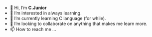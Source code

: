 - 👋 Hi, I’m **C.Junior**
- 👀 I’m interested in always  learning.
- 🌱 I’m currently learning C language (for while).
- 💞️ I’m looking to collaborate on anything that makes me learn more.
- 📫 How to reach me ...

<!---
Clar-Junior/Clar-Junior is a ✨ special ✨ repository because its `README.md` (this file) appears on your GitHub profile.
You can click the Preview link to take a look at your changes.
--->
